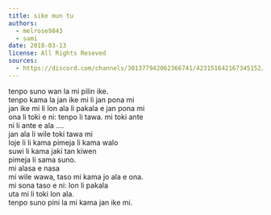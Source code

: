 ```yaml
---
title: sike mun tu
authors:
  - melrose9843
  - sami
date: 2018-03-13
license: All Rights Reseved
sources:
  - https://discord.com/channels/301377942062366741/423151642167345152/423154399121244170
---
```


tenpo suno wan la mi pilin ike.  \
tenpo kama la jan ike mi li jan pona mi  \
jan ike mi li lon ala li pakala e jan pona mi  \
ona li toki e ni: tenpo li tawa. mi toki ante  \
ni li ante e ala ….  \
jan ala li wile toki tawa  mi  \
loje li li kama pimeja li kama walo  \
suwi li kama jaki tan kiwen  \
pimeja li sama suno.  \
mi alasa e nasa  \
mi wile wawa, taso mi kama jo ala e ona.  \
mi sona taso e ni: lon li pakala  \
uta mi li toki lon ala.  \
tenpo suno pini la mi kama jan ike mi.
